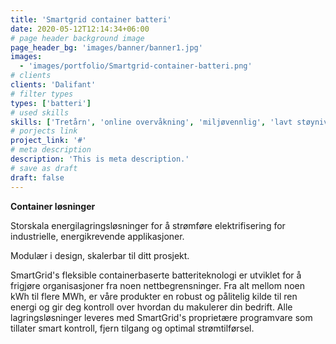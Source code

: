 ```yaml
---
title: 'Smartgrid container batteri'
date: 2020-05-12T12:14:34+06:00
# page header background image
page_header_bg: 'images/banner/banner1.jpg'
images:
  - 'images/portfolio/Smartgrid-container-batteri.png'
# clients
clients: 'Dalifant'
# filter types
types: ['batteri']
# used skills
skills: ['Tretårn', 'online overvåkning', 'miljøvennlig', 'lavt støynivå']
# porjects link
project_link: '#'
# meta description
description: 'This is meta description.'
# save as draft
draft: false
---
```


**Container løsninger**

Storskala energilagringsløsninger for å strømføre elektrifisering for industrielle, energikrevende applikasjoner.

Modulær i design, skalerbar til ditt prosjekt.

SmartGrid's fleksible containerbaserte batteriteknologi er utviklet for å frigjøre organisasjoner fra noen nettbegrensninger. Fra alt mellom noen kWh til flere MWh, er våre produkter en robust og pålitelig kilde til ren energi og gir deg kontroll over hvordan du makulerer din bedrift. Alle lagringsløsninger leveres med SmartGrid's proprietære programvare som tillater smart kontroll, fjern tilgang og optimal strømtilførsel.
